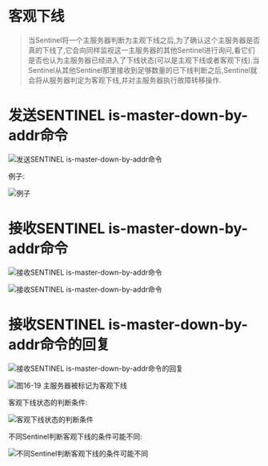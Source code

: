 # 客观下线
> 当Sentinel将一个主服务器判断为主观下线之后,为了确认这个主服务器是否真的下线了,它会向同样监视这一主服务器的其他Sentinel进行询问,看它们是否也认为主服务器已经进入了下线状态(可以是主观下线或者客观下线).当Sentinel从其他Sentinel那里接收到足够数量的已下线判断之后,Sentinel就会将从服务器判定为客观下线,并对主服务器执行故障转移操作.

# 发送SENTINEL is-master-down-by-addr命令

![发送SENTINEL is-master-down-by-addr命令](https://github.com/gdufeZLYL/blog/blob/master/images/20180517101949.png)

例子:

![例子](https://github.com/gdufeZLYL/blog/blob/master/images/20180517102023.png)

# 接收SENTINEL is-master-down-by-addr命令

![接收SENTINEL is-master-down-by-addr命令](https://github.com/gdufeZLYL/blog/blob/master/images/20180517102956.png)

![接收SENTINEL is-master-down-by-addr命令](https://github.com/gdufeZLYL/blog/blob/master/images/20180517103016.png)

# 接收SENTINEL is-master-down-by-addr命令的回复

![接收SENTINEL is-master-down-by-addr命令的回复](https://github.com/gdufeZLYL/blog/blob/master/images/20180517103457.png)

![图16-19 主服务器被标记为客观下线](https://github.com/gdufeZLYL/blog/blob/master/images/20180517103518.png)

客观下线状态的判断条件:

![客观下线状态的判断条件](https://github.com/gdufeZLYL/blog/blob/master/images/20180517103627.png)

不同Sentinel判断客观下线的条件可能不同:

![不同Sentinel判断客观下线的条件可能不同](https://github.com/gdufeZLYL/blog/blob/master/images/20180517103707.png)